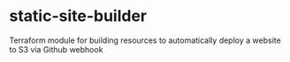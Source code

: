 # static-site-builder
Terraform module for building resources to automatically deploy a website to S3 via Github webhook
